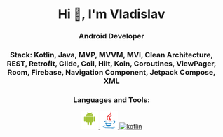 <h1 align="center">Hi 👋, I'm Vladislav</h1>
<h3 align="center">Android Developer</h3>

<h3 align="center">Stack: Kotlin, Java, MVP, MVVM, MVI, Clean Architecture, REST, Retrofit, Glide, Coil, Hilt, Koin, Coroutines, ViewPager, Room, Firebase, Navigation Component, Jetpack Compose, XML</h3>

<h3 align="center">Languages and Tools:</h3>
<p align="center"> <a href="https://developer.android.com" target="_blank" rel="noreferrer"> <img src="https://raw.githubusercontent.com/devicons/devicon/master/icons/android/android-original-wordmark.svg" alt="android" width="40" height="40"/> </a> <a href="https://www.java.com" target="_blank" rel="noreferrer"> <img src="https://raw.githubusercontent.com/devicons/devicon/master/icons/java/java-original.svg" alt="java" width="40" height="40"/> </a> <a href="https://kotlinlang.org" target="_blank" rel="noreferrer"> <img src="https://www.vectorlogo.zone/logos/kotlinlang/kotlinlang-icon.svg" alt="kotlin" width="40" height="40"/> </a> </p>
